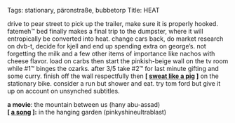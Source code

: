 Tags: stationary, päronstraße, bubbetorp
Title: HEAT
  
drive to pear street to pick up the trailer, make sure it is properly hooked. fatemeh™ bed finally makes a final trip to the dumpster, where it will entropically be converted into heat. change cars back, do market research on dvb-t, decide for kjell and end up spending extra on george’s. not forgetting the milk and a few other items of importance like nachos with cheese flavor. load on carbs then start the pinkish-beige wall on the tv room while #1™ binges the ozarks. after 3/5 take #2™ for last minute gifting and some curry. finish off the wall respectfully then **[ [sweat like a pig](https://www.google.se/url?sa=t&rct=j&q=&esrc=s&source=web&cd=2&cad=rja&uact=8&ved=0ahUKEwjb6OHZoKLYAhWjQJoKHavuBmEQFggsMAE&url=http%3A%2F%2Fwww.neatorama.com%2F2011%2F08%2F29%2Fthe-expression-sweating-like-a-pig-has-nothing-to-do-with-pigs%2F&usg=AOvVaw1-pJwEclKivLAmNix9Xf78) ]** on the stationary bike. consider a run but shower and eat. try tom ford but give it up on account on unsynched subtitles.

**a movie**: the mountain between us (hany abu-assad)  
**[ [a song](https://open.spotify.com/track/6T4gD7p7ngYt2WuaTDijQV) ]:** in the hanging garden (pinkyshineultrablast)